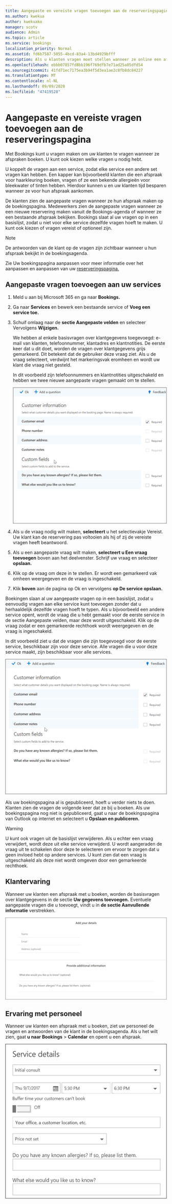 ```yaml
---
title: Aangepaste en vereiste vragen toevoegen aan de reserveringspagina
ms.author: kwekua
author: kwekuako
manager: scotv
audience: Admin
ms.topic: article
ms.service: bookings
localization_priority: Normal
ms.assetid: fd6b7587-5055-4bcd-83a4-13bd4929bfff
description: Als u klanten vragen moet stellen wanneer ze online een afspraak met u boeken, kunt u aangepaste vragen en vereiste vragen toevoegen aan de boekingspagina.
ms.openlocfilehash: ebbb07857fd8bb196f769dfb7e71ad25a85dfd54
ms.sourcegitcommit: 41fd71ec7175ea3b94f5d3ea1ae2c8fb8dc84227
ms.translationtype: MT
ms.contentlocale: nl-NL
ms.lasthandoff: 09/09/2020
ms.locfileid: "47419528"
---
```

# <a name="add-custom-and-required-questions-to-the-booking-page"></a>Aangepaste en vereiste vragen toevoegen aan de reserveringspagina

Met Bookings kunt u vragen maken om uw klanten te vragen wanneer ze afspraken boeken. U kunt ook kiezen welke vragen u nodig hebt.

U koppelt de vragen aan een service, zodat elke service een andere set vragen kan hebben. Een kapper kan bijvoorbeeld klanten die een afspraak voor haarkleuring boeken, vragen of ze een bekende allergieën voor bleekwater of tinten hebben. Hierdoor kunnen u en uw klanten tijd besparen wanneer ze voor hun afspraak aankomen.

De klanten zien de aangepaste vragen wanneer ze hun afspraak maken op de boekingspagina. Medewerkers zien de aangepaste vragen wanneer ze een nieuwe reservering maken vanuit de Bookings-agenda of wanneer ze een bestaande afspraak bekijken. Bookings slaat al uw vragen op in een basislijst, zodat u niet voor elke service dezelfde vragen hoeft te maken. U kunt ook kiezen of vragen vereist of optioneel zijn.

> [!NOTE]
> De antwoorden van de klant op de vragen zijn zichtbaar wanneer u hun afspraak bekijkt in de boekingsagenda.

Zie Uw boekingspagina aanpassen voor meer informatie over het aanpassen en aanpassen van uw [reserveringspagina.](customize-booking-page.md)

## <a name="add-custom-questions-to-your-services"></a>Aangepaste vragen toevoegen aan uw services

1. Meld u aan bij Microsoft 365 en ga naar **Bookings.**

1. Ga naar **Services** en bewerk een bestaande service of **Voeg een service toe.**

1. Schuif omlaag naar de **sectie Aangepaste velden** en selecteer Vervolgens **Wijzigen.**

   We hebben al enkele basisvragen over klantgegevens toegevoegd: e-mail van klanten, telefoonnummer, klantadres en klantnotities. De eerste keer dat u dit doet, worden de vragen over klantgegevens grijs gemarkeerd. Dit betekent dat de gebruiker deze vraag ziet. Als u de vraag selecteert, verdwijnt het markeringsvak eromheen en wordt uw klant die vraag niet gesteld.

   In dit voorbeeld zijn telefoonnummers en klantnotities uitgeschakeld en hebben we twee nieuwe aangepaste vragen gemaakt om te stellen.

   ![Afbeelding van het scherm aangepaste vragen](../media/bookings-questions-custom-fields.png)

1. Als u de vraag nodig wilt maken, **selecteert** u het selectievakje Vereist. Uw klant kan de reservering pas voltooien als hij of zij de vereiste vragen heeft beantwoord.

1. Als u een aangepaste vraag wilt maken, **selecteert u Een vraag toevoegen** boven aan het deelvenster. Schrijf uw vraag en selecteer **opslaan.**

1. Klik op de vraag om deze in te stellen. Er wordt een gemarkeerd vak omheen weergegeven en de vraag is ingeschakeld.

1. Klik **boven** aan de pagina op Ok en vervolgens **op De service opslaan.**

Boekingen slaan al uw aangepaste vragen op in een basislijst, zodat u eenvoudig vragen aan elke service kunt toevoegen zonder dat u herhaaldelijk dezelfde vragen hoeft te typen. Als u bijvoorbeeld een andere service opent, wordt de vraag die u hebt gemaakt voor de eerste service in de sectie Aangepaste velden, maar deze wordt uitgeschakeld. Klik op de vraag zodat er een gemarkeerde rechthoek wordt weergegeven en de vraag is ingeschakeld.

In dit voorbeeld ziet u dat de vragen die zijn toegevoegd voor de eerste service, beschikbaar zijn voor deze service. Alle vragen die u voor deze service maakt, zijn beschikbaar voor alle services.

   ![Afbeelding van vragen die worden weergegeven voor meerdere services](../media/bookings-questions-services.png)

Als uw boekingspagina al is gepubliceerd, hoeft u verder niets te doen. Klanten zien de vragen de volgende keer dat ze bij u boeken. Als uw boekingspagina nog niet is  gepubliceerd, gaat u naar de boekingspagina van Outlook op internet en selecteert u **Opslaan en publiceren.**

> [!WARNING]
> U kunt ook vragen uit de basislijst verwijderen. Als u echter een vraag verwijdert, wordt deze uit elke service verwijderd. U wordt aangeraden de vraag uit te schakelen door deze te selecteren om ervoor te zorgen dat u geen invloed hebt op andere services. U kunt zien dat een vraag is uitgeschakeld als deze niet wordt omgeven door een gemarkeerde rechthoek.

## <a name="customer-experience"></a>Klantervaring

Wanneer uw klanten een afspraak met u boeken, worden de basisvragen over klantgegevens in de sectie **Uw gegevens toevoegen.** Eventuele aangepaste vragen die u toevoegt, vindt u in **de sectie Aanvullende informatie** verstrekken.

![Afbeelding van wat klanten zien wanneer vragen zijn ingeschakeld](../media/bookings-questions-customer.png)

## <a name="staff-experience"></a>Ervaring met personeel

Wanneer uw klanten een afspraak met u boeken, ziet uw personeel de vragen en antwoorden van de klant in de boekingsagenda. Als u het wilt zien, gaat **u naar Bookings** \> **Calendar** en opent u een afspraak.

![Afbeelding van wat medewerkers zien wanneer vragen zijn ingeschakeld](../media/bookings-questions-staff.png)
